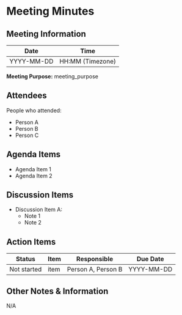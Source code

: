 # Meeting Minutes
## Meeting Information
Date        | Time |
----------- | ----- |
YYYY-MM-DD  | HH:MM (Timezone)|
 
**Meeting Purpose:** meeting_purpose

## Attendees
People who attended:
- Person A
- Person B
- Person C

## Agenda Items
- Agenda Item 1 
- Agenda Item 2 

## Discussion Items
- Discussion Item A:
    - Note 1
    - Note 2

## Action Items
Status      | Item      | Responsible       | Due Date  
------      | ----      | ----              | ----      
Not started | item      | Person A, Person B| YYYY-MM-DD  

## Other Notes & Information
N/A